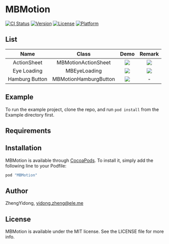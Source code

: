 # MBMotion

[![CI Status](http://img.shields.io/travis/ZhengYidong/MBMotion.svg?style=flat)](https://travis-ci.org/ZhengYidong/MBMotion)
[![Version](https://img.shields.io/cocoapods/v/MBMotion.svg?style=flat)](http://cocoapods.org/pods/MBMotion)
[![License](https://img.shields.io/cocoapods/l/MBMotion.svg?style=flat)](http://cocoapods.org/pods/MBMotion)
[![Platform](https://img.shields.io/cocoapods/p/MBMotion.svg?style=flat)](http://cocoapods.org/pods/MBMotion)

## List

|Name|Class|Demo|Remark|
|:-:|:-:|:-:|:-:|
|ActionSheet|MBMotionActionSheet| ![](https://github.com/mmoaay/MBMotion/blob/master/Demo/mbmotion_actionsheet.gif) | ![](https://github.com/mmoaay/MBMotion/blob/master/Demo/mbmotion_actionsheet_origin.gif)|
|Eye Loading|MBEyeLoading| ![](https://github.com/mmoaay/MBMotion/blob/master/Demo/mbmotion_eyeloading.gif) | ![](https://github.com/mmoaay/MBMotion/blob/master/Demo/mbmotion_eyeloading_origin.gif) |
|Hamburg Button|MBMotionHamburgButton| ![](https://github.com/mmoaay/MBMotion/blob/master/Demo/mbmotion_hamburgbutton.gif) | - |

## Example

To run the example project, clone the repo, and run `pod install` from the Example directory first.

## Requirements

## Installation

MBMotion is available through [CocoaPods](http://cocoapods.org). To install
it, simply add the following line to your Podfile:

```ruby
pod "MBMotion"
```

## Author

ZhengYidong, yidong.zheng@ele.me

## License

MBMotion is available under the MIT license. See the LICENSE file for more info.
